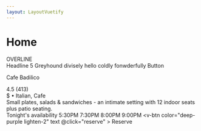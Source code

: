 ```yaml
---
layout: LayoutVuetify
---
```


# Home
<div class="text-center">
<v-rating v-model="rating" icon-label="custom icon label text {0} of {1}"></v-rating>
</div>

<v-card class="mx-auto" max-width="344" outlined ><v-list-item three-line> <v-list-item-content> <div class="text-overline mb-4"> OVERLINE </div> <v-list-item-title class="text-h5 mb-1"> Headline 5 </v-list-item-title> <v-list-item-subtitle>Greyhound divisely hello coldly fonwderfully</v-list-item-subtitle> </v-list-item-content> <v-list-item-avatar tile size="80" color="grey" ></v-list-item-avatar> </v-list-item> <v-card-actions> <v-btn outlined rounded text > Button </v-btn> </v-card-actions> </v-card> 



<v-card :loading="loading" class="mx-auto my-12" max-width="374" > <template slot="progress"> <v-progress-linear color="deep-purple" height="10" indeterminate ></v-progress-linear> </template> <v-img height="250" src="https://cdn.vuetifyjs.com/images/cards/cooking.png" ></v-img> <v-card-title>Cafe Badilico</v-card-title> <v-card-text> <v-row align="center" class="mx-0" > <v-rating :value="4.5" color="amber" dense half-increments readonly size="14" ></v-rating> <div class="grey--text ms-4"> 4.5 (413) </div> </v-row> <div class="my-4 text-subtitle-1"> $ • Italian, Cafe </div> <div>Small plates, salads & sandwiches - an intimate setting with 12 indoor seats plus patio seating.</div> </v-card-text> <v-divider class="mx-4"></v-divider> <v-card-title>Tonight's availability</v-card-title> <v-card-text> <v-chip-group v-model="selection" active-class="deep-purple accent-4 white--text" column > <v-chip>5:30PM</v-chip> <v-chip>7:30PM</v-chip> <v-chip>8:00PM</v-chip> <v-chip>9:00PM</v-chip> </v-chip-group> </v-card-text> <v-card-actions> <v-btn color="deep-purple lighten-2" text @click="reserve" > Reserve </v-btn> </v-card-actions> </v-card>

<script>
  export default {
    data: () => ({
      loading: false,
      selection: 1,
      rating: 4
    }),

    methods: {
      reserve () {
        this.loading = true

        setTimeout(() => (this.loading = false), 2000)
      },
    },
  }
</script>